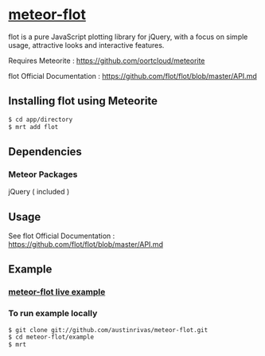 <a href="https://github.com/austinrivas/meteor-flot">meteor-flot</a>
====

flot is a pure JavaScript plotting library for jQuery, with a focus on simple usage, attractive looks and interactive features.

Requires Meteorite : https://github.com/oortcloud/meteorite

flot Official Documentation : https://github.com/flot/flot/blob/master/API.md

## Installing flot using Meteorite

``` sh
$ cd app/directory
$ mrt add flot
```

## Dependencies

### Meteor Packages
jQuery ( included )

## Usage

See flot Official Documentation : https://github.com/flot/flot/blob/master/API.md

## Example

### <a href="http://meteor-flot-example.meteor.com">meteor-flot live example</a>

### To run example locally
``` sh
$ git clone git://github.com/austinrivas/meteor-flot.git
$ cd meteor-flot/example
$ mrt
```
